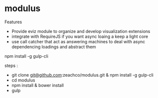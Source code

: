 modulus
=======
Features
 - Provide eviz module to organize and develop visualization extensions
 - integrate with RequireJS if you want async loaing a keep a light core
 - use call catcher that act as answering machines to deal with async dependencing loadings and abstract them

npm install -g gulp-cli

steps :
 - git clone git@github.com:zeachco/modulus.git & npm install -g gulp-cli
 - cd modulus
 - npm install & bower install
 - gulp

